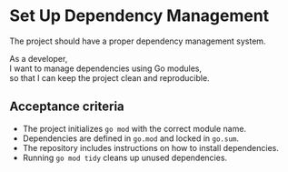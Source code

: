 # Set Up Dependency Management
The project should have a proper dependency management system.

As a developer,  
I want to manage dependencies using Go modules,  
so that I can keep the project clean and reproducible.

## Acceptance criteria

- The project initializes `go mod` with the correct module name.
- Dependencies are defined in `go.mod` and locked in `go.sum`.
- The repository includes instructions on how to install dependencies.
- Running `go mod tidy` cleans up unused dependencies.